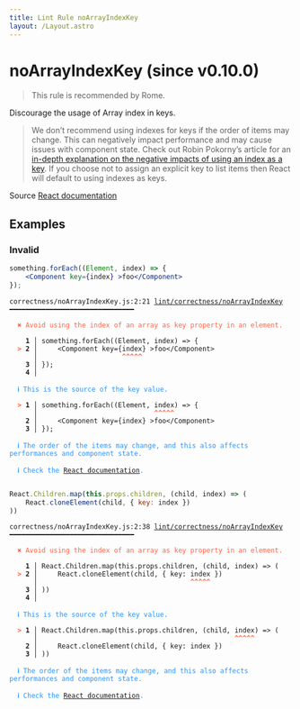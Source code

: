 ```yaml
---
title: Lint Rule noArrayIndexKey
layout: /Layout.astro
---
```


# noArrayIndexKey (since v0.10.0)

> This rule is recommended by Rome.

Discourage the usage of Array index in keys.

>We don’t recommend using indexes for keys if the order of items may change.
This can negatively impact performance and may cause issues with component state.
Check out Robin Pokorny’s article for an
[in-depth explanation on the negative impacts of using an index as a key](https://robinpokorny.com/blog/index-as-a-key-is-an-anti-pattern/).
If you choose not to assign an explicit key to list items then React will default to using indexes as keys.


Source [React documentation](https://reactjs.org/docs/lists-and-keys.html#keys)

## Examples

### Invalid

```jsx
something.forEach((Element, index) => {
    <Component key={index} >foo</Component>
});
```

<pre class="language-text"><code class="language-text">correctness/noArrayIndexKey.js:2:21 <a href="https://docs.rome.tools/lint/rules/noArrayIndexKey">lint/correctness/noArrayIndexKey</a> ━━━━━━━━━━━━━━━━━━━━━━━━━━━━━━━

<strong><span style="color: Tomato;">  </span></strong><strong><span style="color: Tomato;">✖</span></strong> <span style="color: Tomato;">Avoid using the index of an array as key property in an element.</span>
  
    <strong>1 │ </strong>something.forEach((Element, index) =&gt; {
<strong><span style="color: Tomato;">  </span></strong><strong><span style="color: Tomato;">&gt;</span></strong> <strong>2 │ </strong>    &lt;Component key={index} &gt;foo&lt;/Component&gt;
   <strong>   │ </strong>                    <strong><span style="color: Tomato;">^</span></strong><strong><span style="color: Tomato;">^</span></strong><strong><span style="color: Tomato;">^</span></strong><strong><span style="color: Tomato;">^</span></strong><strong><span style="color: Tomato;">^</span></strong>
    <strong>3 │ </strong>});
    <strong>4 │ </strong>
  
<strong><span style="color: rgb(38, 148, 255);">  </span></strong><strong><span style="color: rgb(38, 148, 255);">ℹ</span></strong> <span style="color: rgb(38, 148, 255);">This is the source of the key value.</span>
  
<strong><span style="color: Tomato;">  </span></strong><strong><span style="color: Tomato;">&gt;</span></strong> <strong>1 │ </strong>something.forEach((Element, index) =&gt; {
   <strong>   │ </strong>                            <strong><span style="color: Tomato;">^</span></strong><strong><span style="color: Tomato;">^</span></strong><strong><span style="color: Tomato;">^</span></strong><strong><span style="color: Tomato;">^</span></strong><strong><span style="color: Tomato;">^</span></strong>
    <strong>2 │ </strong>    &lt;Component key={index} &gt;foo&lt;/Component&gt;
    <strong>3 │ </strong>});
  
<strong><span style="color: rgb(38, 148, 255);">  </span></strong><strong><span style="color: rgb(38, 148, 255);">ℹ</span></strong> <span style="color: rgb(38, 148, 255);">The order of the items may change, and this also affects performances and component state.</span>
  
<strong><span style="color: rgb(38, 148, 255);">  </span></strong><strong><span style="color: rgb(38, 148, 255);">ℹ</span></strong> <span style="color: rgb(38, 148, 255);">Check the </span><span style="color: rgb(38, 148, 255);"><a href="https://reactjs.org/docs/lists-and-keys.html#keys">React documentation</a></span><span style="color: rgb(38, 148, 255);">. </span>
  
</code></pre>

```jsx
React.Children.map(this.props.children, (child, index) => (
    React.cloneElement(child, { key: index })
))
```

<pre class="language-text"><code class="language-text">correctness/noArrayIndexKey.js:2:38 <a href="https://docs.rome.tools/lint/rules/noArrayIndexKey">lint/correctness/noArrayIndexKey</a> ━━━━━━━━━━━━━━━━━━━━━━━━━━━━━━━

<strong><span style="color: Tomato;">  </span></strong><strong><span style="color: Tomato;">✖</span></strong> <span style="color: Tomato;">Avoid using the index of an array as key property in an element.</span>
  
    <strong>1 │ </strong>React.Children.map(this.props.children, (child, index) =&gt; (
<strong><span style="color: Tomato;">  </span></strong><strong><span style="color: Tomato;">&gt;</span></strong> <strong>2 │ </strong>    React.cloneElement(child, { key: index })
   <strong>   │ </strong>                                     <strong><span style="color: Tomato;">^</span></strong><strong><span style="color: Tomato;">^</span></strong><strong><span style="color: Tomato;">^</span></strong><strong><span style="color: Tomato;">^</span></strong><strong><span style="color: Tomato;">^</span></strong>
    <strong>3 │ </strong>))
    <strong>4 │ </strong>
  
<strong><span style="color: rgb(38, 148, 255);">  </span></strong><strong><span style="color: rgb(38, 148, 255);">ℹ</span></strong> <span style="color: rgb(38, 148, 255);">This is the source of the key value.</span>
  
<strong><span style="color: Tomato;">  </span></strong><strong><span style="color: Tomato;">&gt;</span></strong> <strong>1 │ </strong>React.Children.map(this.props.children, (child, index) =&gt; (
   <strong>   │ </strong>                                                <strong><span style="color: Tomato;">^</span></strong><strong><span style="color: Tomato;">^</span></strong><strong><span style="color: Tomato;">^</span></strong><strong><span style="color: Tomato;">^</span></strong><strong><span style="color: Tomato;">^</span></strong>
    <strong>2 │ </strong>    React.cloneElement(child, { key: index })
    <strong>3 │ </strong>))
  
<strong><span style="color: rgb(38, 148, 255);">  </span></strong><strong><span style="color: rgb(38, 148, 255);">ℹ</span></strong> <span style="color: rgb(38, 148, 255);">The order of the items may change, and this also affects performances and component state.</span>
  
<strong><span style="color: rgb(38, 148, 255);">  </span></strong><strong><span style="color: rgb(38, 148, 255);">ℹ</span></strong> <span style="color: rgb(38, 148, 255);">Check the </span><span style="color: rgb(38, 148, 255);"><a href="https://reactjs.org/docs/lists-and-keys.html#keys">React documentation</a></span><span style="color: rgb(38, 148, 255);">. </span>
  
</code></pre>

